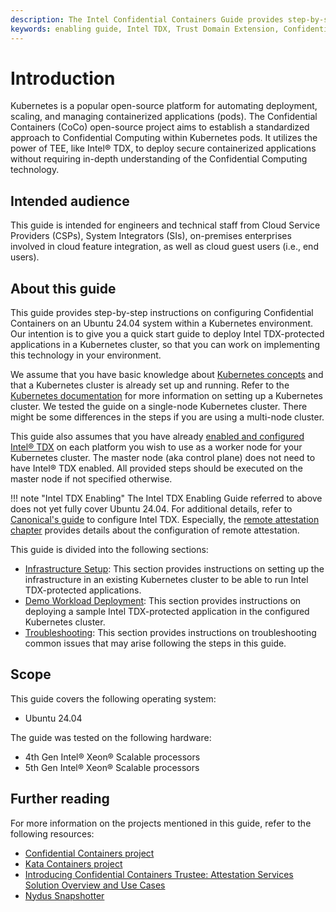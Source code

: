 ```yaml
---
description: The Intel Confidential Containers Guide provides step-by-step instructions on how to use the Confidential Containers project to start an Intel TDX-protected application within a Kubernetes environment.
keywords: enabling guide, Intel TDX, Trust Domain Extension, Confidential Computing, Confidential Containers, introduction, overview
---
```

<!---
Copyright (C) 2024 Intel Corporation
SPDX-License-Identifier: CC-BY-4.0
-->

# Introduction

Kubernetes is a popular open-source platform for automating deployment, scaling, and managing containerized applications (pods).
The Confidential Containers (CoCo) open-source project aims to establish a standardized approach to Confidential Computing within Kubernetes pods. It utilizes the power of TEE, like Intel® TDX, to deploy secure containerized applications without requiring in-depth understanding of the Confidential Computing technology.


## Intended audience

This guide is intended for engineers and technical staff from Cloud Service Providers (CSPs), System Integrators (SIs), on-premises enterprises involved in cloud feature integration, as well as cloud guest users (i.e., end users).


## About this guide

This guide provides step-by-step instructions on configuring Confidential Containers on an Ubuntu 24.04 system within a Kubernetes environment.
Our intention is to give you a quick start guide to deploy Intel TDX-protected applications in a Kubernetes cluster, so that you can work on implementing this technology in your environment.

We assume that you have basic knowledge about [Kubernetes concepts](https://kubernetes.io/docs/concepts/) and that a Kubernetes cluster is already set up and running.
Refer to the [Kubernetes documentation](https://kubernetes.io/docs/setup/) for more information on setting up a Kubernetes cluster.
We tested the guide on a single-node Kubernetes cluster.
There might be some differences in the steps if you are using a multi-node cluster.

This guide also assumes that you have already [enabled and configured Intel® TDX](../../../intel-tdx-enabling-guide/01/introduction) on each platform you wish to use as a worker node for your Kubernetes cluster.
The master node (aka control plane) does not need to have Intel® TDX enabled.
All provided steps should be executed on the master node if not specified otherwise.

!!! note "Intel TDX Enabling"
    The Intel TDX Enabling Guide referred to above does not yet fully cover Ubuntu 24.04.
    For additional details, refer to [Canonical's guide](https://github.com/canonical/tdx/blob/noble-24.04/README.md) to configure Intel TDX.
    Especially, the [remote attestation chapter](https://github.com/canonical/tdx/blob/noble-24.04/README.md#setup-remote-attestation) provides details about the configuration of remote attestation.

This guide is divided into the following sections:

- [Infrastructure Setup](../02/infrastructure_setup.md): This section provides instructions on setting up the infrastructure in an existing Kubernetes cluster to be able to run Intel TDX-protected applications.
- [Demo Workload Deployment](../03/demo_workload_deployment.md): This section provides instructions on deploying a sample Intel TDX-protected application in the configured Kubernetes cluster.
- [Troubleshooting](../04/troubleshooting.md): This section provides instructions on troubleshooting common issues that may arise following the steps in this guide.


## Scope

This guide covers the following operating system:

- Ubuntu 24.04

The guide was tested on the following hardware:

- 4th Gen Intel® Xeon® Scalable processors
- 5th Gen Intel® Xeon® Scalable processors


## Further reading

For more information on the projects mentioned in this guide, refer to the following resources:

- [Confidential Containers project](https://confidentialcontainers.org/)
- [Kata Containers project](https://katacontainers.io/)
- [Introducing Confidential Containers Trustee: Attestation Services Solution Overview and Use Cases](https://www.redhat.com/en/blog/introducing-confidential-containers-trustee-attestation-services-solution-overview-and-use-cases)
- [Nydus Snapshotter](https://github.com/containerd/nydus-snapshotter)
